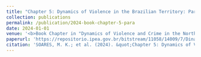```yaml
---
title: "Chapter 5: Dynamics of Violence in the Brazilian Territory: Pará"
collection: publications
permalink: /publication/2024-book-chapter-5-para
date: 2024-01-01
venue: '<b>Book Chapter in "Dynamics of Violence and Crime in the North of Brazil" (Ipea, 2024)</b>'
paperurl: 'https://repositorio.ipea.gov.br/bitstream/11058/14009/7/Dinamicas_da_violencia_Cap5.pdf'
citation: 'SOARES, M. K.; et al. (2024). &quot;Chapter 5: Dynamics of Violence in the Brazilian Territory: Pará&quot;. In: <i>Dynamics of Violence and Crime in the North of Brazil</i>. 1 ed. Brasília: Ipea, p. 167-207.'
---
```

